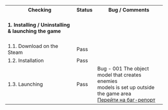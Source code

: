 <table>

<tr>
  <th colspan="2">Checking</th>
  <th>Status</th>
  <th>Bug / Comments</th>
</tr>

<tr>
  <td colspan="2"><h4>1. Installing / Uninstalling & launching the game</h4></td>
  <td></td>
  <td></td>
</tr>
<tr>
  <td colspan="2">1.1. Download on the Steam</td>
  <td>Pass</td>
  <td></td>
</tr>
<tr>
  <td colspan="2">1.2. Installation</td>
  <td>Pass</td>
  <td></td>
</tr>
<tr>
  <td colspan="2">1.3. Launching</td>
  <td>Pass</td>
  <td colspan="2">Bug - 001 The object model that creates enemies </br>
    models is set up outside the game area </br><a href="https://docs.google.com/spreadsheets/d/1AkTl4XcBWRuirASFcQn99zarTem1yJeD/edit?usp=drive_link">Перейти на баг-репорт</a></td>
</tr>


</table>
